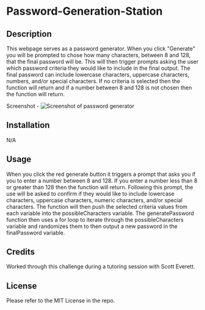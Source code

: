 # Password-Generation-Station

## Description

This webpage serves as a password generator. When you click "Generate" you will be prompted to chose how many characters, between 8 and 128, that the final password will be. This will then trigger prompts asking the user which password criteria they would like to include in the final output. The final password can include lowercase characters, uppercase characters, numbers, and/or special characters. If no criteria is selected then the function will return and if a number between 8 and 128 is not chosen then the function will return. 

Screenshot - ![Screenshot of password generator](<Screenshot 2023-12-04 at 9.43.04 PM.png>)

## Installation

N/A

## Usage

When you click the red generate button it triggers a prompt that asks you if you to enter a number between 8 and 128. If you enter a number less than 8 or greater than 128 then the function will return. Following this prompt, the use will be asked to confirm if they would like to include lowercase characters, uppercase characters, numeric characters, and/or special characters. The function will then push the selected criteria values from each variable into the possibleCharacters variable. The generatePassword function then uses a for loop to iterate through the possibleCharacters variable and randomizes them to then output a new password in the finalPassword variable.

## Credits 

Worked through this challenge during a tutoring session with Scott Everett. 

## License

Please refer to the MIT License in the repo.